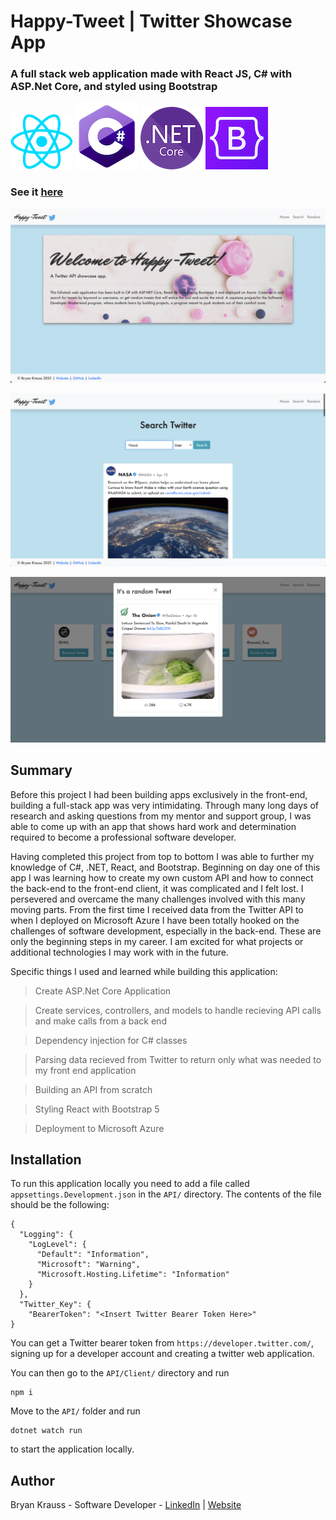 # Happy-Tweet | Twitter Showcase App

### A full stack web application made with React JS, C# with ASP.Net Core, and styled using Bootstrap

![html](README_assets/React_Logo.png)
![csharp](README_assets/Csharp_Logo.png)
![dotnet](README_assets/NET_Core_Logo.png)
![css](README_assets/Bootstrap_Logo.png)

### See it [here](https://happy-tweet.azurewebsites.net/)

![Screenshot](README_assets/screenshot.png)

![Screenshot3](README_assets/screenshot1.png)

![Screenshot2](README_assets/screenshot2.png)

## Summary

Before this project I had been building apps exclusively in the front-end, building a full-stack app was
very intimidating. Through many long days of research and asking questions from my mentor and support group,
I was able to come up with an app that shows hard work and determination required to become a professional 
software developer.

Having completed this project from top to bottom I was able to further my knowledge of C#, .NET, React, and 
Bootstrap. Beginning on day one of this app I was learning how to create my own custom API and how to connect the back-end 
to the front-end client, it was complicated and I felt lost. I persevered and overcame the many challenges involved with this many moving parts. From the first time I received data from the Twitter API to when I deployed on Microsoft Azure I have been totally hooked on the challenges of software development, especially in the back-end. These are only the beginning steps in my career. I am excited for what projects or additional technologies I may work with in the future.

Specific things I used and learned while building this application:

> Create ASP.Net Core Application

> Create services, controllers, and models to handle recieving API calls and make calls from a back end

> Dependency injection for C# classes

> Parsing data recieved from Twitter to return only what was needed to my front end application

> Building an API from scratch

> Styling React with Bootstrap 5

> Deployment to Microsoft Azure

## Installation

To run this application locally you need to add a file called `appsettings.Development.json` in the `API/` directory. The contents of the file should be the following:

```
{
  "Logging": {
    "LogLevel": {
      "Default": "Information",
      "Microsoft": "Warning",
      "Microsoft.Hosting.Lifetime": "Information"
    }
  },
  "Twitter_Key": {
    "BearerToken": "<Insert Twitter Bearer Token Here>"
}

```

You can get a Twitter bearer token from `https://developer.twitter.com/`, signing up for a developer account and creating a twitter web application.

You can then go to the `API/Client/` directory and run

```
npm i
```

Move to the `API/` folder and run

```
dotnet watch run
```

to start the application locally.

## Author

Bryan Krauss - Software Developer - [LinkedIn](https://www.linkedin.com/in/bryan-krauss-556b3a200/) | [Website](https://bryankrauss.ca/)